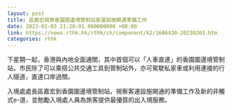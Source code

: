 ```yaml
---
layout: post
title: 區嘉宏視察香園圍邊境管制站客運設施開通準備工作
date: 2023-02-03 21:20:01.000000000 +08:00
link: https://news.rthk.hk/rthk/ch/component/k2/1686430-20230203.htm
categories: rthk
---
```


下星期一起，香港與內地全面通關，其中首個可以「人車直達」的香園圍邊境管制站，市民除了可以乘搭公共交通工具到管制站外，亦可駕駛私家車或利用連接的行人隧道，直達口岸過關。

入境處處長區嘉宏到香園圍邊境管制站，視察客運設施開通的準備工作及新的非觸式e-道，並勉勵入境處人員為旅客提供最優質的出入境服務。
